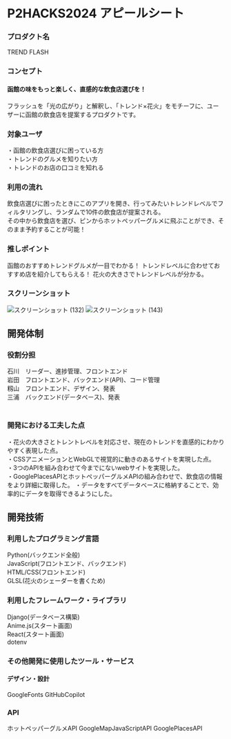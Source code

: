 # P2HACKS2024 アピールシート 

### プロダクト名  
TREND FLASH

### コンセプト  
#### 函館の味をもっと楽しく、直感的な飲食店選びを！
フラッシュを「光の広がり」と解釈し、「トレンド×花火」をモチーフに、ユーザーに函館の飲食店を提案するプロダクトです。

### 対象ユーザ  
・函館の飲食店選びに困っている方  
・トレンドのグルメを知りたい方  
・トレンドのお店の口コミを知れる  

### 利用の流れ  
飲食店選びに困ったときにこのアプリを開き、行ってみたいトレンドレベルでフィルタリングし、ランダムで10件の飲食店が提案される。  
その中から飲食店を選び、ピンからホットペッパーグルメに飛ぶことができ、そのまま予約することが可能！


### 推しポイント  
函館のおすすめトレンドグルメが一目でわかる！
トレンドレベルに合わせておすすめ店を紹介してもらえる！
花火の大きさでトレンドレベルが分かる。
  

### スクリーンショット  
![スクリーンショット (132)](https://github.com/user-attachments/assets/931b51d3-fe89-4705-b998-3d8777da093c)
![スクリーンショット (143)](https://github.com/user-attachments/assets/867dcfa0-4e64-497a-91bb-022ead6fe460)


## 開発体制  
### 役割分担  
石川　リーダー、進捗管理、フロントエンド  
岩田　フロントエンド、バックエンド(API)、コード管理  
籾山　フロントエンド、デザイン、発表  
三浦　バックエンド(データベース)、発表  
　
### 開発における工夫した点  
・花火の大きさとトレントレベルを対応させ、現在のトレンドを直感的にわかりやすく表現した点。  
・CSSアニメーションとWebGLで視覚的に動きのあるサイトを実現した点。  
・3つのAPIを組み合わせて今までにないwebサイトを実現した。  
・GooglePlacesAPIとホットペッパーグルメAPIの組み合わせで、飲食店の情報をより詳細に取得した。
・データをすべてデータベースに格納することで、効率的にデータを取得できるようにした。
## 開発技術 

### 利用したプログラミング言語  
Python(バックエンド全般)  
JavaScript(フロントエンド、バックエンド)  
HTML/CSS(フロントエンド)  
GLSL(花火のシェーダーを書くため)  
  
### 利用したフレームワーク・ライブラリ  
Django(データベース構築)  
Anime.js(スタート画面)  
React(スタート画面)  
dotenv  
  
### その他開発に使用したツール・サービス  
#### デザイン・設計  
GoogleFonts
GitHubCopilot
### API
ホットペッパーグルメAPI
GoogleMapJavaScriptAPI
GooglePlacesAPI
